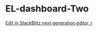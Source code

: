# EL-dashboard-Two

[Edit in StackBlitz next generation editor ⚡️](https://stackblitz.com/~/github.com/Gitthubb9099/EL-dashboard-Two)